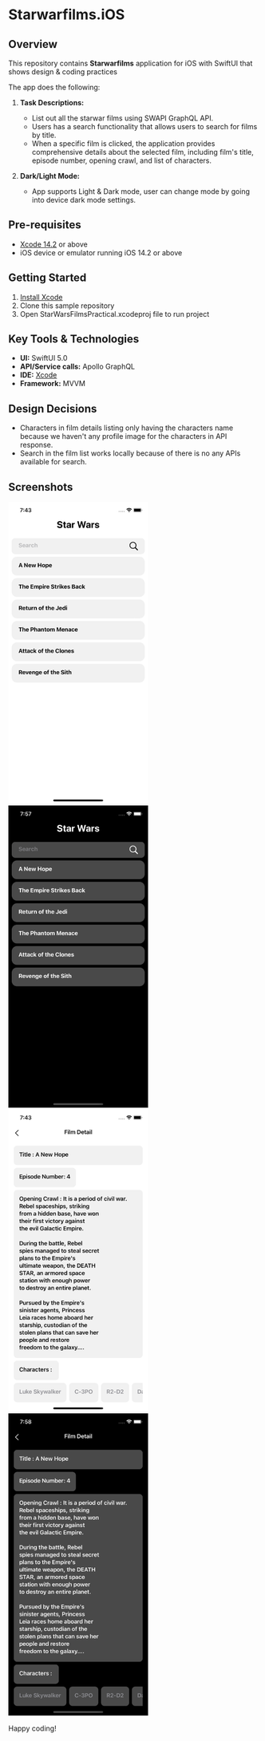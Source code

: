 # Starwarfilms.iOS

## Overview
This repository contains **Starwarfilms** application for iOS with SwiftUI that shows design & coding practices 

The app does the following:
1. **Task Descriptions:** 
    - List out all the starwar films using SWAPI GraphQL API.
    - Users has a search functionality that allows users to search for films by title.
    - When a specific film is clicked, the application provides comprehensive details about the selected film, including  film's title, episode number, opening crawl, and list of characters.
     
4. **Dark/Light Mode:** 
    - App supports Light & Dark mode, user can change mode by going into device dark mode settings.

## Pre-requisites
- [Xcode 14.2](https://apps.apple.com/us/app/xcode/id497799835?mt=12) or above
- iOS device or emulator running iOS 14.2 or above

## Getting Started
1. [Install Xcode](https://developer.apple.com/xcode/)
2. Clone this sample repository
3. Open StarWarsFilmsPractical.xcodeproj file to run project

## Key Tools & Technologies
- **UI:** SwiftUI 5.0
- **API/Service calls:** Apollo GraphQL
- **IDE:** [Xcode](https://developer.apple.com/xcode/)
- **Framework:** MVVM

## Design Decisions
- Characters in film details listing only having the characters name because we haven't any profile image for the characters in API response.
- Search in the film list works locally because of there is no any APIs available for search. 


## Screenshots
<img src="https://github.com/differenz-Team/Starwarsfilms/blob/main/ScreenShots/HomeScreen.png" width="280">
<img src="https://github.com/differenz-Team/Starwarsfilms/blob/main/ScreenShots/HomeScreen-Dark.png" width="280"> 
<img src="https://github.com/differenz-Team/Starwarsfilms/blob/main/ScreenShots/FilmDetailScreen.png" width="280">
<img src="https://github.com/differenz-Team/Starwarsfilms/blob/main/ScreenShots/FilmDetailScreen-Dark.png" width="280">

Happy coding!
